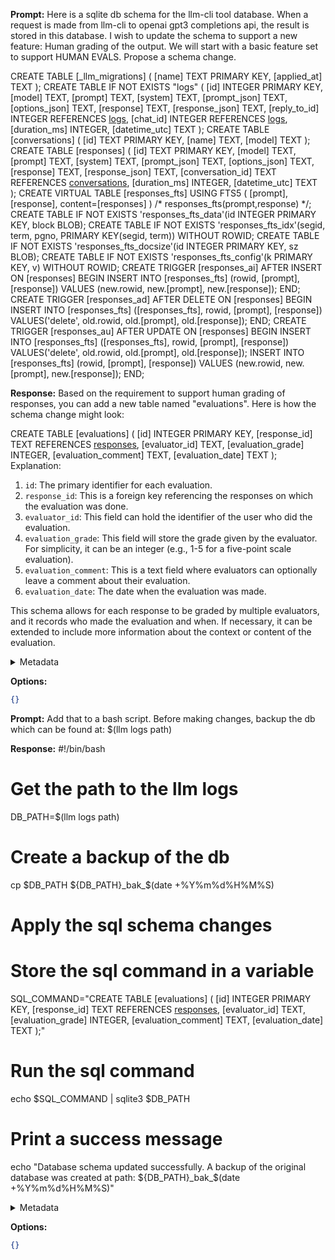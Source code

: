 **Prompt:**
Here is a sqlite db schema for the llm-cli tool database. When a request is made from llm-cli to openai gpt3 completions api, the result is stored in this database. I wish to update the schema to support a new feature: Human grading of the output. We will start with a basic feature set to support HUMAN EVALS. Propose a schema change. 

CREATE TABLE [_llm_migrations] (
   [name] TEXT PRIMARY KEY,
   [applied_at] TEXT
);
CREATE TABLE IF NOT EXISTS "logs" (
   [id] INTEGER PRIMARY KEY,
   [model] TEXT,
   [prompt] TEXT,
   [system] TEXT,
   [prompt_json] TEXT,
   [options_json] TEXT,
   [response] TEXT,
   [response_json] TEXT,
   [reply_to_id] INTEGER REFERENCES [logs]([id]),
   [chat_id] INTEGER REFERENCES [logs]([id]),
   [duration_ms] INTEGER,
   [datetime_utc] TEXT
);
CREATE TABLE [conversations] (
   [id] TEXT PRIMARY KEY,
   [name] TEXT,
   [model] TEXT
);
CREATE TABLE [responses] (
   [id] TEXT PRIMARY KEY,
   [model] TEXT,
   [prompt] TEXT,
   [system] TEXT,
   [prompt_json] TEXT,
   [options_json] TEXT,
   [response] TEXT,
   [response_json] TEXT,
   [conversation_id] TEXT REFERENCES [conversations]([id]),
   [duration_ms] INTEGER,
   [datetime_utc] TEXT
);
CREATE VIRTUAL TABLE [responses_fts] USING FTS5 (
    [prompt], [response],
    content=[responses]
)
/* responses_fts(prompt,response) */;
CREATE TABLE IF NOT EXISTS 'responses_fts_data'(id INTEGER PRIMARY KEY, block BLOB);
CREATE TABLE IF NOT EXISTS 'responses_fts_idx'(segid, term, pgno, PRIMARY KEY(segid, term)) WITHOUT ROWID;
CREATE TABLE IF NOT EXISTS 'responses_fts_docsize'(id INTEGER PRIMARY KEY, sz BLOB);
CREATE TABLE IF NOT EXISTS 'responses_fts_config'(k PRIMARY KEY, v) WITHOUT ROWID;
CREATE TRIGGER [responses_ai] AFTER INSERT ON [responses] BEGIN
  INSERT INTO [responses_fts] (rowid, [prompt], [response]) VALUES (new.rowid, new.[prompt], new.[response]);
END;
CREATE TRIGGER [responses_ad] AFTER DELETE ON [responses] BEGIN
  INSERT INTO [responses_fts] ([responses_fts], rowid, [prompt], [response]) VALUES('delete', old.rowid, old.[prompt], old.[response]);
END;
CREATE TRIGGER [responses_au] AFTER UPDATE ON [responses] BEGIN
  INSERT INTO [responses_fts] ([responses_fts], rowid, [prompt], [response]) VALUES('delete', old.rowid, old.[prompt], old.[response]);
  INSERT INTO [responses_fts] (rowid, [prompt], [response]) VALUES (new.rowid, new.[prompt], new.[response]);
END;

**Response:**
Based on the requirement to support human grading of responses, you can add a new table named "evaluations". Here is how the schema change might look:

CREATE TABLE [evaluations] (
   [id] INTEGER PRIMARY KEY,
   [response_id] TEXT REFERENCES [responses]([id]),
   [evaluator_id] TEXT,
   [evaluation_grade] INTEGER,
   [evaluation_comment] TEXT,
   [evaluation_date] TEXT
);
Explanation:
1. `id`: The primary identifier for each evaluation.
2. `response_id`: This is a foreign key referencing the responses on which the evaluation was done.
3. `evaluator_id`: This field can hold the identifier of the user who did the evaluation.
4. `evaluation_grade`: This field will store the grade given by the evaluator. For simplicity, it can be an integer (e.g., 1-5 for a five-point scale evaluation).
5. `evaluation_comment`: This is a text field where evaluators can optionally leave a comment about their evaluation.
6. `evaluation_date`: The date when the evaluation was made.

This schema allows for each response to be graded by multiple evaluators, and it records who made the evaluation and when. If necessary, it can be extended to include more information about the context or content of the evaluation.

<details><summary>Metadata</summary>

- Duration: 27513 ms
- Datetime: 2023-10-19T11:19:00.350453
- Model: gpt-4-0613

</details>

**Options:**
```json
{}
```

**Prompt:**
Add that to a bash script. Before making changes, backup the db which can be found at: $(llm logs path)

**Response:**
#!/bin/bash

# Get the path to the llm logs
DB_PATH=$(llm logs path)

# Create a backup of the db
cp $DB_PATH ${DB_PATH}_bak_$(date +%Y%m%d%H%M%S)

# Apply the sql schema changes
# Store the sql command in a variable
SQL_COMMAND="CREATE TABLE [evaluations] (
[id] INTEGER PRIMARY KEY,
[response_id] TEXT REFERENCES [responses]([id]),
[evaluator_id] TEXT,
[evaluation_grade] INTEGER,
[evaluation_comment] TEXT,
[evaluation_date] TEXT
);"

# Run the sql command
echo $SQL_COMMAND | sqlite3 $DB_PATH

# Print a success message
echo "Database schema updated successfully. A backup of the original database was created at path: ${DB_PATH}_bak_$(date +%Y%m%d%H%M%S)"

<details><summary>Metadata</summary>

- Duration: 18709 ms
- Datetime: 2023-10-19T11:20:17.768778
- Model: gpt-4-0613

</details>

**Options:**
```json
{}
```

